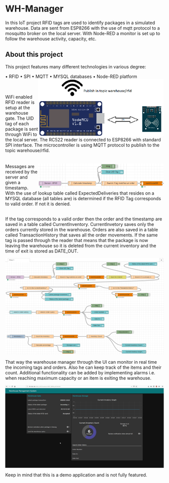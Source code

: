 # WH-Manager

In this IoT project RFID tags are used to identify packages in a simulated warehouse. Data are sent from ESP8266 with the use of mqtt protocol to a mosquitto broker on the local server. With Node-RED a monitor is set up to follow the warehouse activity, capacity, etc. 

## About this project ##
This project features many different technologies in various degree:

•	RFID
•	SPI
•	MQTT
•	MYSQL databases
•	Node-RED platform
<br/>
<img align="right" width="400"  src="demo/hardware.png">
<br/>
<br/>

WiFi enabled RFID reader is setup at the warehouse gate.  The UID tag of each package is sent through WiFi to the local server. The RC522 reader is connected to ESP8266 with standard SPI interface. The microcontroller is using MQTT protocol to publish to the topic warehouse/rfid.
<br/>
<br/>
<br/>
<img align="right" width="400"  src="demo/dbflow.png">
Messages are received by the server and given a timestamp. With the use of lookup table called ExpectedDeliveries that resides on a MYSQL database (all tables are) is determined if the RFID Tag corresponds to valid order. If not it is denied. 
<br/>
<br/>

If the tag corresponds to a valid order then the order and the timestamp are saved in a table called CurrentInventory. CurrentInvetory saves only the orders currently stored in the warehouse. Orders are also saved in a table called TransactionHistory that saves all the order movements.
If the same tag is passed through the reader that means that the package is now leaving the warehouse so it is deleted from the current inventory and the time of exit is stored as DATE_OUT.

<img align="center"   src="demo/flow.png">

That way the warehouse manager through the UI can monitor in real time the incoming tags and orders. Also he can keep track of the items and their count. Additional functionality can be added by implementing alarms i.e. when reaching maximum capacity or an item is exiting the warehouse.

<img align="center"   src="demo/demo.gif">

Keep in mind that this is a demo application and is not fully featured.

